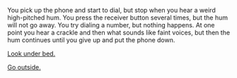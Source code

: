 You pick up the phone and start to dial, but stop when you hear a weird high-pitched hum. You press the receiver
button several times, but the hum will not go away. You try dialing a number, but nothing happens. At one point you
hear a crackle and then what sounds like faint voices, but then the hum continues until you give up and put the 
phone down.

[Look under bed.](../look-under-bed/look-under-bed.md)

[Go outside.](../../explore-outside/outside.md)
